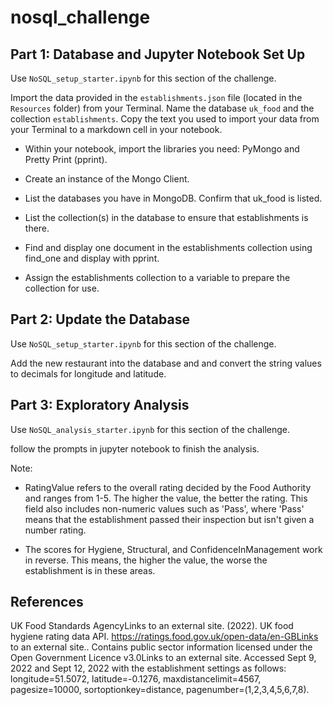 # nosql_challenge

## Part 1: Database and Jupyter Notebook Set Up
Use `NoSQL_setup_starter.ipynb` for this section of the challenge.

Import the data provided in the `establishments.json` file (located in the `Resources` folder) from your Terminal. Name the database `uk_food` and the collection `establishments`. Copy the text you used to import your data from your Terminal to a markdown cell in your notebook.

* Within your notebook, import the libraries you need: PyMongo and Pretty Print (pprint).

* Create an instance of the Mongo Client.

* List the databases you have in MongoDB. Confirm that uk_food is listed.

* List the collection(s) in the database to ensure that establishments is there.

* Find and display one document in the establishments collection using find_one and display with pprint.

* Assign the establishments collection to a variable to prepare the collection for use.


## Part 2: Update the Database
Use `NoSQL_setup_starter.ipynb` for this section of the challenge.

Add the new restaurant into the database and and convert the string values to decimals for longitude and latitude.


## Part 3: Exploratory Analysis

Use `NoSQL_analysis_starter.ipynb` for this section of the challenge.

follow the prompts in jupyter notebook to finish the analysis.

Note: 
* RatingValue refers to the overall rating decided by the Food Authority and ranges from 1-5. The higher the value, the better the rating. This field also includes non-numeric values such as 'Pass', where 'Pass' means that the establishment passed their inspection but isn't given a number rating.

* The scores for Hygiene, Structural, and ConfidenceInManagement work in reverse. This means, the higher the value, the worse the establishment is in these areas.




## References
UK Food Standards AgencyLinks to an external site. (2022). UK food hygiene rating data API. https://ratings.food.gov.uk/open-data/en-GBLinks to an external site.. Contains public sector information licensed under the Open Government Licence v3.0Links to an external site.
Accessed Sept 9, 2022 and Sept 12, 2022 with the establishment settings as follows: longitude=51.5072, latitude=-0.1276, maxdistancelimit=4567, pagesize=10000, sortoptionkey=distance, pagenumber=(1,2,3,4,5,6,7,8).
